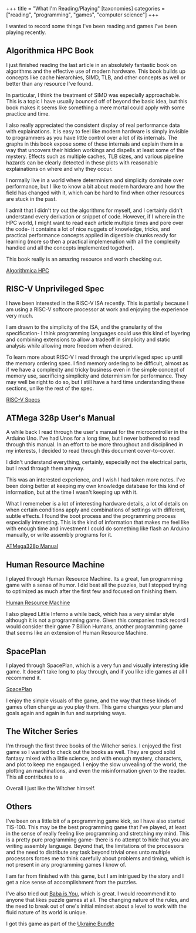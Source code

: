 +++
title = "What I'm Reading/Playing"
[taxonomies]
categories = ["reading", "programming", "games", "computer science"]
+++

I wanted to record some things I've been reading and games I've been playing
recently.


## Algorithmica HPC Book
I just finished reading the last article in an absolutely fantastic book on algorithms
and the effective use of modern hardware. This book builds up concepts like cache
hierarchies, SIMD, TLB, and other concepts as well or better than any resource I've found.


In particular, I think the treatment of SIMD was especially approachable. This is a topic
I have usually bounced off of beyond the basic idea, but this book makes it seems like
something a mere mortal could apply with some practice and time.


I also really appreciated the consistent display of real performance data with explainations.
It is easy to feel like modern hardware is simply invisible to programmers as you have little
control over a lot of its internals. The graphs in this book expose some of these internals
and explain them in a way that uncovers their hidden workings and dispells at least some 
of the mystery. Effects such as multiple caches, TLB sizes, and various pipeline hazards can
be clearly detected in these plots with reasonable explainations on where and why they occur.


I normally live in a world where determinism and 
simplicity dominate over performance, but I like to know a bit about modern hardware and how
the field has changed with it, which can be hard to find when other resources are stuck in the
past.


I admit that I didn't try out the algorithms for myself, and I certainly didn't understand
every derivation or snippet of code. However, if I where in the HPC world, I might want
to read each article multiple times and pore over the code- it contains a lot of nice
nuggets of knowledge, tricks, and practical performance concepts applied in digestible
chunks ready for learning (more so then a practical implemenation with all the complexity
handled and all the concepts implemented together).


This book really is an amazing resource and worth checking out.


[Algorithmica HPC](https://en.algorithmica.org/hpc/)


## RISC-V Unprivileged Spec

I have been interested in the RISC-V ISA recently. This is partially because I am
using a RISC-V softcore processor at work and enjoying the experience very much.


I am drawn to the simplicity of the ISA, and the granularity of the specification- 
I think programming languages could use this kind of layering and combining extensions
to allow a tradeoff in simplicity and static analysis while allowing more freedom when desired.


To learn more about RISC-V I read through the unprivileged spec up until the memory ordering
spec. I find memory ordering to be difficult, almost as if we have a complexity and tricky
business even in the simple concept of memory use, sacrificing simplicity and determinism for
performance. They may well be right to do so, but I still have a hard time understanding these
sections, unlike the rest of the spec.

[RISC-V Specs](https://riscv.org/technical/specifications/)


## ATMega 328p User's Manual

A while back I read through the user's manual for the microcontroller in the Arduino Uno.
I've had Unos for a long time, but I never bothered to read through this manual. In an 
effort to be more throughout and disciplined in my interests, I decided to read through this
document cover-to-cover.


I didn't understand everything, certainly, especially not the electrical parts, but I read
through them anyway.


This was an interested experience, and I wish I had taken more notes. I've been doing better
at keeping my own knowledge database for this kind of information, but at the time I wasn't
keeping up with it.


What I rememeber is a lot of interesting hardware details, a lot of details on when certain
conditions apply and combinations of settings with different, subtle effects. I found
the boot process and the programming process especially interesting. This is the kind 
of information that makes me feel like with enough time and investment I could
do something like flash an Arduino manually, or write assembly programs for it.

[ATMega328p Manual](https://www.google.com/url?sa=t&rct=j&q=&esrc=s&source=web&cd=&ved=2ahUKEwizzeSO6tL2AhXnrHIEHefODjkQFnoECAYQAQ&url=https%3A%2F%2Fww1.microchip.com%2Fdownloads%2Fen%2FDeviceDoc%2FAtmel-7810-Automotive-Microcontrollers-ATmega328P_Datasheet.pdf&usg=AOvVaw1saIayRRDKrz7YCcviikuY)

## Human Resource Machine
I played through Human Resource Machine. Its a great, fun programming game with a
sense of humor. I did beat all the puzzles, but I stopped trying to optimized
as much after the first few and focused on finishing them.

[Human Resource Machine](https://tomorrowcorporation.com/humanresourcemachine)

I also played Little Inferno a while back, which has a very similar style although
it is not a programming game. Given this companies track record I would consider
their game 7 Billion Humans, another programming game that seems like an extension
of Human Resource Machine.

## SpacePlan
I played through SpacePlan, which is a very fun and visually interesting idle game.
It doesn't take long to play through, and if you like idle games at all I recommend it.

[SpacePlan](http://spaceplan.click/)

I enjoy the simple visuals of the game, and the way that these kinds of games often
change as you play them. This game changes your plan and goals again and again in
fun and surprising ways.

## The Witcher Series

I'm through the first three books of the Witcher series. I enjoyed the first game so I wanted
to check out the books as well. They are good solid fantasy mixed with a little science, and
with enough mystery, characters, and plot to keep me engauged. I enjoy the slow unvealing of the
world, the plotting an machinations, and even the misinformation given to the reader. This all
contributes to a 


Overall I just like the Witcher himself.


## Others

I've been on a little bit of a programming game kick, so I have also started TIS-100. This may
be the best programming game that I've played, at least in the sense of really feeling like programming
and stretching my mind. This is a pretty pure programming game- there is no attempt to hide that you
are writing assembly language. Beyond that, the limitations of the processors and the need to distribute
any task beyond trivial ones unto multiple processors forces me to think carefully about problems and timing,
which is not present in any programming games I know of.


I am far from finished with this game, but I am intrigued by the story and I get a nice sense of accomplishment
from the puzzles.


I've also tried out [Baba is You](https://hempuli.com/baba/), which is great. I would recommend it to anyone
that likes puzzle games at all. The changing nature of the rules, and the need to break out of one's initial
mindset about a level to work with the fluid nature of its world is unique.

I got this game as part of the [Ukraine Bundle](https://www.humblebundle.com/stand-with-ukraine-bundle)


